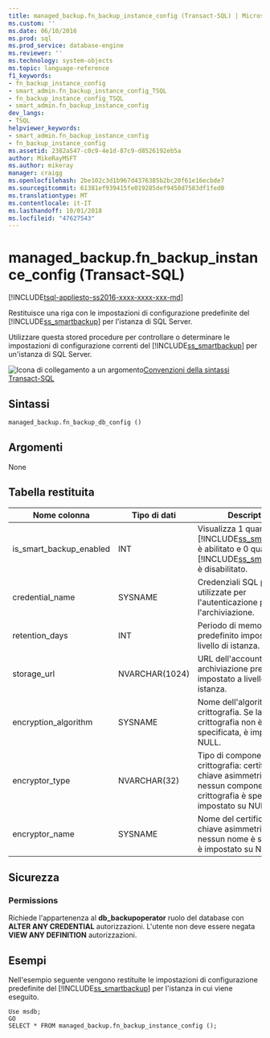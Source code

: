 ```yaml
---
title: managed_backup.fn_backup_instance_config (Transact-SQL) | Microsoft Docs
ms.custom: ''
ms.date: 06/10/2016
ms.prod: sql
ms.prod_service: database-engine
ms.reviewer: ''
ms.technology: system-objects
ms.topic: language-reference
f1_keywords:
- fn_backup_instance_config
- smart_admin.fn_backup_instance_config_TSQL
- fn_backup_instance_config_TSQL
- smart_admin.fn_backup_instance_config
dev_langs:
- TSQL
helpviewer_keywords:
- smart_admin.fn_backup_instance_config
- fn_backup_instance_config
ms.assetid: 2382a547-c0c9-4e1d-87c9-d8526192eb5a
author: MikeRayMSFT
ms.author: mikeray
manager: craigg
ms.openlocfilehash: 2be102c3d1b967d4376385b2bc20f61e16ecbde7
ms.sourcegitcommit: 61381ef939415fe019285def9450d7583df1fed0
ms.translationtype: MT
ms.contentlocale: it-IT
ms.lasthandoff: 10/01/2018
ms.locfileid: "47627543"
---
```

# <a name="managedbackupfnbackupinstanceconfig-transact-sql"></a>managed_backup.fn_backup_instance_config (Transact-SQL)
[!INCLUDE[tsql-appliesto-ss2016-xxxx-xxxx-xxx-md](../../includes/tsql-appliesto-ss2016-xxxx-xxxx-xxx-md.md)]

  Restituisce una riga con le impostazioni di configurazione predefinite del [!INCLUDE[ss_smartbackup](../../includes/ss-smartbackup-md.md)] per l'istanza di SQL Server.  
  
 Utilizzare questa stored procedure per controllare o determinare le impostazioni di configurazione correnti del [!INCLUDE[ss_smartbackup](../../includes/ss-smartbackup-md.md)] per un'istanza di SQL Server.  
  
  
 ![Icona di collegamento a un argomento](../../database-engine/configure-windows/media/topic-link.gif "Icona di collegamento a un argomento")[Convenzioni della sintassi Transact-SQL](../../t-sql/language-elements/transact-sql-syntax-conventions-transact-sql.md)  
  
## <a name="syntax"></a>Sintassi  
  
```sql  
managed_backup.fn_backup_db_config ()  
```  
  
##  <a name="Arguments"></a> Argomenti  
 None  
  
## <a name="table-returned"></a>Tabella restituita  
  
|Nome colonna|Tipo di dati|Description|  
|-----------------|---------------|-----------------|  
|is_smart_backup_enabled|INT|Visualizza 1 quando il [!INCLUDE[ss_smartbackup](../../includes/ss-smartbackup-md.md)] è abilitato e 0 quando il [!INCLUDE[ss_smartbackup](../../includes/ss-smartbackup-md.md)] è disabilitato.|  
|credential_name|SYSNAME|Credenziali SQL predefinite utilizzate per l'autenticazione per l'archiviazione.|  
|retention_days|INT|Periodo di memorizzazione predefinito impostato a livello di istanza.|  
|storage_url|NVARCHAR(1024)|URL dell'account di archiviazione predefinito impostato a livello di istanza.|  
|encryption_algorithm|SYSNAME|Nome dell'algoritmo di crittografia. Se la crittografia non è specificata, è impostato su NULL.|  
|encryptor_type|NVARCHAR(32)|Tipo di componente di crittografia: certificato o chiave asimmetrica. Se nessun componente di crittografia è specificato, è impostato su NULL.|  
|encryptor_name|SYSNAME|Nome del certificato o della chiave asimmetrica. Se nessun nome è specificato, è impostato su NULL.|  
  
## <a name="security"></a>Sicurezza  
  
### <a name="permissions"></a>Permissions  
 Richiede l'appartenenza al **db_backupoperator** ruolo del database con **ALTER ANY CREDENTIAL** autorizzazioni. L'utente non deve essere negata **VIEW ANY DEFINITION** autorizzazioni.  
  
## <a name="examples"></a>Esempi  
 Nell'esempio seguente vengono restituite le impostazioni di configurazione predefinite del [!INCLUDE[ss_smartbackup](../../includes/ss-smartbackup-md.md)] per l'istanza in cui viene eseguito.  
  
```  
Use msdb;  
GO  
SELECT * FROM managed_backup.fn_backup_instance_config ();  
  
```  
  
  
